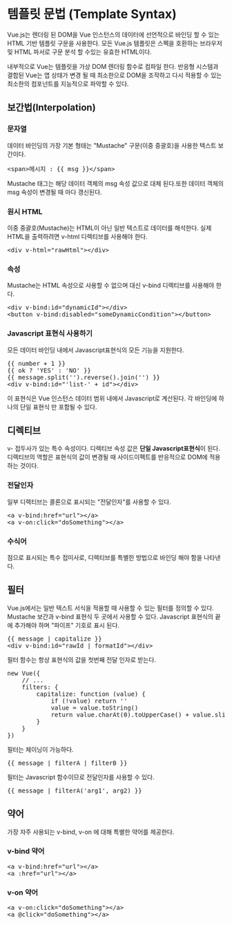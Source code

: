 # 템플릿 문법 (Template Syntax)

Vue.js는 렌더링 된 DOM을 Vue 인스턴스의 데이터에 선언적으로 바인딩 할 수 있는 HTML 기반 템플릿 구문을 사용한다.
모든 Vue.js 템플릿은 스펙을 호환하는 브라우저 및 HTML 파서로 구문 분석 할 수있는 유효한 HTML이다.

내부적으로 Vue는 템플릿을 가상 DOM 렌더링 함수로 컴파일 한다.
반응형 시스템과 결합된 Vue는 앱 상태가 변경 될 때 최소한으로 DOM을 조작하고 다시 적용할 수 있는 최소한의 컴포넌트를 지능적으로 파악할 수 있다.


## 보간법(Interpolation)

### 문자열
데이터 바인딩의 가장 기본 형태는  "Mustache" 구문(이중 중괄호)을 사용한 텍스트 보간이다.
<pre>
&lt;span&gt;메시지 : {{ msg }}&lt;/span&gt;
</pre>
Mustache 태그는 해당 데이터 객체의 msg 속성 값으로 대체 된다.또한 데이터 객체의 msg 속성이 변경될 때 마다 갱신된다.

### 원시 HTML
이중 중괄호(Mustache)는 HTML이 아닌 일반 텍스트로 데이터를 해석한다.
실제 HTML을 출력하려면 v-html 디렉티브를 사용해야 한다.
<pre>
&lt;div v-html="rawHtml"&gt;&lt;/div&gt;
</pre>

### 속성
Mustache는 HTML 속성으로 사용할 수 없으며 대신 v-bind 디렉티브를 사용해야 한다.
<pre>
&lt;div v-bind:id="dynamicId"&gt;&lt;/div&gt;
&lt;button v-bind:disabled="someDynamicCondition"&gt;&lt;/button&gt;
</pre>

### Javascript 표현식 사용하기
모든 데이터 바인딩 내에서 Javascript표현식의 모든 기능을 지원한다.
<pre>
{{ number + 1 }}
{{ ok ? 'YES' : 'NO' }}
{{ message.split('').reverse().join('') }}
&lt;div v-bind:id="'list-' + id"&gt;&lt;/div&gt;
</pre>
이 표현식은 Vue 인스턴스 데이터 범위 내에서 Javascript로 계산된다.
각 바인딩에 하나의 단일 표현식 만 포함될 수 있다.

## 디렉티브
v- 접두사가 있는 특수 속성이다.
디렉티브 속성 값은 <strong>단일 Javascript표현식</strong>이 된다.
디렉티브의 역할은 표현식의 값이 변경될 때 사이드이펙트를 반응적으로 DOM에 적용하는 것이다.

### 전달인자
일부 디렉티브는 콜론으로 표시되는 "전달인자"를 사용할 수 있다.
<pre>
&lt;a v-bind:href="url"&gt;&lt;/a&gt;
&lt;a v-on:click="doSomething"&gt;&lt;/a&gt;
</pre>

### 수식어
점으로 표시되는 특수 접미사로, 디렉티브를 특별한 방법으로 바인딩 해야 함을 나타낸다.

## 필터
Vue.js에서는 일반 텍스트 서식을 적용할 때 사용할 수 있는 필터를 정의할 수 있다.
Mustache 보간과 v-bind 표현식 두 곳에서 사용할 수 있다.
Javascript 표현식의 끝에 추가해야 하며 "파이프" 기호로 표시 된다.
<pre>
{{ message | capitalize }}
&lt;div v-bind:id="rawId | formatId"&gt;&lt;/div&gt;
</pre>

필터 함수는 항상 표현식의 값을 첫번째 전달 인자로 받는다.
<pre>
new Vue({
    // ...
    filters: {
        capitalize: function (value) {
            if (!value) return ''
            value = value.toString()
            return value.charAt(0).toUpperCase() + value.slice(1)
        }
    }
})
</pre>

필터는 체이닝이 가능하다.
<pre>
{{ message | filterA | filterB }}
</pre>

필터는 Javascript 함수이므로 전달인자를 사용할 수 있다.
<pre>
{{ message | filterA('arg1', arg2) }}
</pre>

## 약어
가장 자주 사용되는 v-bind, v-on 에 대해 특별한 약어를 제공한다.

### v-bind 약어
<pre>
&lt;a v-bind:href="url"&gt;&lt;/a&gt;
&lt;a :href="url"&gt;&lt;/a&gt;
</pre>

### v-on 약어
<pre>
&lt;a v-on:click="doSomething"&gt;&lt;/a&gt;
&lt;a @click="doSomething">&lt;/a&gt;
</pre>
